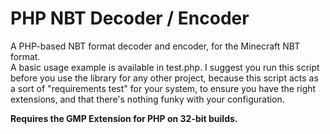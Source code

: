 PHP NBT Decoder / Encoder
=========================

A PHP-based NBT format decoder and encoder, for the Minecraft NBT format.  
A basic usage example is available in test.php. I suggest you run this script
before you use the library for any other project, because this script acts
as a sort of "requirements test" for your system, to ensure you have the
right extensions, and that there's nothing funky with your configuration.

**Requires the GMP Extension for PHP on 32-bit builds.**
